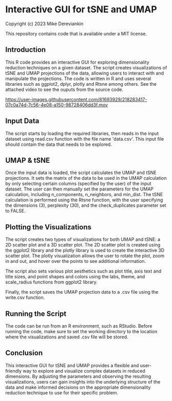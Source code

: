 # Interactive GUI for tSNE and UMAP

Copyright (c) 2023 Mike Dereviankin

This repository contains code that is available under a MIT license.

## Introduction

This R code provides an interactive GUI for exploring dimensionality reduction techniques on a given dataset. The script creates visualizations of tSNE and UMAP projections of the data, allowing users to interact with and manipulate the projections. The code is written in R and uses several libraries such as ggplot2, dplyr, plotly and Rtsne among others. See the attached video to see the ouputs from the source code. 


https://user-images.githubusercontent.com/81693929/218283417-07c0a74d-7c56-4e08-a150-98728406dd3f.mov



## Input Data

The script starts by loading the required libraries, then reads in the input dataset using read.csv function with the file name 'data.csv'. This input file should contain the data that needs to be explored.

## UMAP & tSNE

Once the input data is loaded, the script calculates the UMAP and tSNE projections. It sets the matrix of the data to be used in the UMAP calculation by only selecting certain columns (specified by the user) of the input dataset. The user can then manually set the parameters for the UMAP calculation, including n_components, n_neighbors, and min_dist. The tSNE calculation is performed using the Rtsne function, with the user specifying the dimensions (3), perplexity (30), and the check_duplicates parameter set to FALSE.

## Plotting the Visualizations

The script creates two types of visualizations for both UMAP and tSNE: a 2D scatter plot and a 3D scatter plot. The 2D scatter plot is created using the ggplot2 library and the plotly library is used to create the interactive 3D scatter plot. The plotly visualization allows the user to rotate the plot, zoom in and out, and hover over the points to see additional information.

The script also sets various plot aesthetics such as plot title, axis text and title sizes, and point shapes and colors using the labs, theme, and scale_radius functions from ggplot2 library.

Finally, the script saves the UMAP projection data to a .csv file using the write.csv function.

## Running the Script

The code can be run from an R environment, such as RStudio. Before running the code, make sure to set the working directory to the location where the visualizations and saved .csv file will be stored.

## Conclusion

This interactive GUI for tSNE and UMAP provides a flexible and user-friendly way to explore and visualize complex datasets in reduced dimensions. By adjusting the parameters and observing the resulting visualizations, users can gain insights into the underlying structure of the data and make informed decisions on the appropriate dimensionality reduction technique to use for their specific problem.
